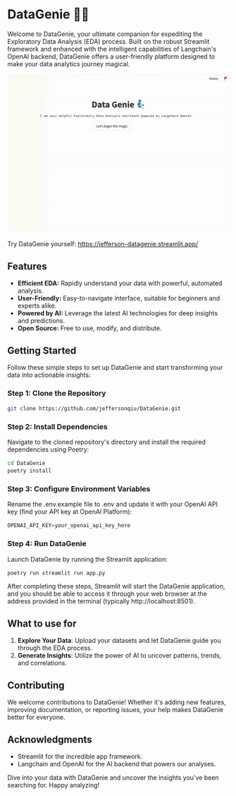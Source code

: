 # DataGenie 🧞‍♂️

Welcome to DataGenie, your ultimate companion for expediting the Exploratory Data Analysis (EDA) process. Built on the robust Streamlit framework and enhanced with the intelligent capabilities of Langchain's OpenAI backend, DataGenie offers a user-friendly platform designed to make your data analytics journey magical.

<p align="center">
  <a href="VIDEO_URL">
    <img src="asset/datagenie_demo.gif" alt="Demo"/>
  </a>
</p>

Try DataGenie yourself: https://jefferson-datagenie.streamlit.app/

## Features
- **Efficient EDA:** Rapidly understand your data with powerful, automated analysis.
- **User-Friendly:** Easy-to-navigate interface, suitable for beginners and experts alike.
- **Powered by AI:** Leverage the latest AI technologies for deep insights and predictions.
- **Open Source:** Free to use, modify, and distribute.

## Getting Started
Follow these simple steps to set up DataGenie and start transforming your data into actionable insights:

### Step 1: Clone the Repository
```bash
git clone https://github.com/jeffersonqiu/DataGenie.git
```

### Step 2: Install Dependencies
Navigate to the cloned repository's directory and install the required dependencies using Poetry:
```bash
cd DataGenie
poetry install
```

### Step 3: Configure Environment Variables
Rename the .env.example file to .env and update it with your OpenAI API key (find your API key at OpenAI Platform):
```python
OPENAI_API_KEY=your_openai_api_key_here
```

### Step 4: Run DataGenie
Launch DataGenie by running the Streamlit application:
```python
poetry run streamlit run app.py
```
After completing these steps, Streamlit will start the DataGenie application, and you should be able to access it through your web browser at the address provided in the terminal (typically http://localhost:8501).

## What to use for
1. **Explore Your Data**: Upload your datasets and let DataGenie guide you through the EDA process.<br>
2. **Generate Insights**: Utilize the power of AI to uncover patterns, trends, and correlations.

## Contributing
We welcome contributions to DataGenie! Whether it's adding new features, improving documentation, or reporting issues, your help makes DataGenie better for everyone.

## Acknowledgments
- Streamlit for the incredible app framework.
- Langchain and OpenAI for the AI backend that powers our analyses.

Dive into your data with DataGenie and uncover the insights you've been searching for. Happy analyzing!


